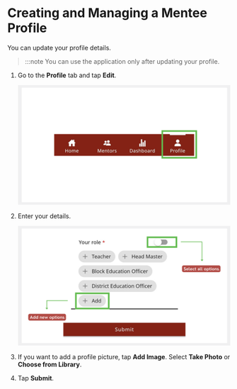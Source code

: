 # Creating and Managing a Mentee Profile

You can update your profile details. 

> :::note 
> You can use the application only after updating your profile. 


1.  Go to the **Profile** tab and tap **Edit**.

    ![](media/profile-homepage.png)

2.  Enter your details.
    
    ![](media/creatingprofile.png)
    
3.  If you want to add a profile picture, tap **Add Image**. Select **Take Photo** or **Choose from Library**.


4.  Tap **Submit**.